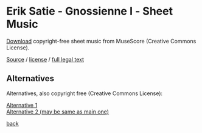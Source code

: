 Erik Satie - Gnossienne Ⅰ - Sheet Music
=======================================

[Download](satie-gnossienne-1-sheet-music.pdf) copyright-free sheet music from MuseScore (Creative Commons License).

<a target="_blank" rel="noopener noreferrer" href="https://musescore.com/user/38297865/scores/6728607">Source</a> /
<a target="_blank" rel="noopener noreferrer" href="https://creativecommons.org/publicdomain/zero/1.0/">license</a> /
<a target="_blank" rel="noopener noreferrer" href="https://creativecommons.org/publicdomain/zero/1.0/legalcode">full legal text</a>

Alternatives
------------

Alternatives, also copyright free (Creative Commons License):

<a target="_blank" rel="noopener noreferrer" href="https://musescore.com/pdscores/gnossienne-no-1">Alternative 1</a>  
<a target="_blank" rel="noopener noreferrer" href="https://musescore.com/user/38223727/scores/6717351">Alternative 2 (may be same as main one)</a>


[back](..)
